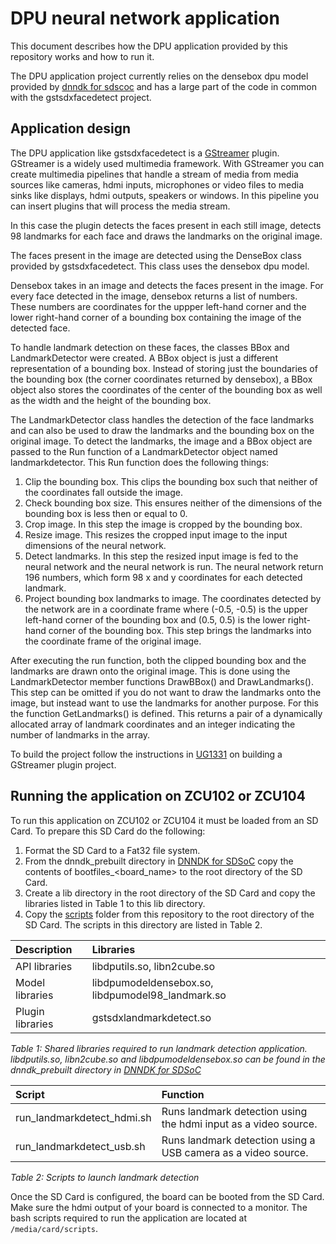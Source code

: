# DPU neural network application

This document describes how the DPU application provided by this repository works and how to run it.

The DPU application project currently relies on the densebox dpu model provided by [dnndk for sdscoc](https://www.xilinx.com/member/forms/download/dnndk-eula-xef.html?filename=xilinx_dnndk_v2.08_for_sdsoc_190214.tar.gz) and has a large part of the code in common with the gstsdxfacedetect project.

## Application design

The DPU application like gstsdxfacedetect is a [GStreamer](https://gstreamer.freedesktop.org/) plugin. GStreamer is a widely used multimedia framework. With GStreamer you can create multimedia pipelines that handle a stream of media from media sources like cameras, hdmi inputs, microphones or video files to media sinks like displays, hdmi outputs, speakers or windows. In this pipeline you can insert plugins that will process the media stream. 

In this case the plugin detects the faces present in each still image, detects 98 landmarks for each face and draws the landmarks on the original image. 

The faces present in the image are detected using the DenseBox class provided by gstsdxfacedetect. This class uses the densebox dpu model. 

Densebox takes in an image and detects the faces present in the image. For every face detected in the image, densebox returns a list of numbers. These numbers are coordinates for the uppper left-hand corner and the lower right-hand corner of a bounding box containing the image of the detected face.

To handle landmark detection on these faces, the classes BBox and LandmarkDetector were created. A BBox object is just a different representation of a bounding box. Instead of storing just the boundaries of the bounding box (the corner coordinates returned by densebox), a BBox object also stores the coordinates of the center of the bounding box as well as the width and the height of the bounding box.

The LandmarkDetector class handles the detection of the face landmarks and can also be used to draw the landmarks and the bounding box on the original image. To detect the landmarks, the image and a BBox object are passed to the Run function of a LandmarkDetector object named landmarkdetector. This Run function does the following things:

1. Clip the bounding box. This clips the bounding box such that neither of the coordinates fall outside the image.
2. Check bounding box size. This ensures neither of the dimensions of the bounding box is less then or equal to 0.
3. Crop image. In this step the image is cropped by the bounding box.
4. Resize image. This resizes the cropped input image to the input dimensions of the neural network.
5. Detect landmarks. In this step the resized input image is fed to the neural network and the neural network is run. The neural network return 196 numbers, which form 98 x and y coordinates for each detected landmark.
6. Project bounding box landmarks to image. The coordinates detected by the network are in a coordinate frame where (-0.5, -0.5) is the upper left-hand corner of the bounding box and (0.5, 0.5) is the lower right-hand corner of the bounding box. This step brings the landmarks into the coordinate frame of the original image.

After executing the run function, both the clipped bounding box and the landmarks are drawn onto the original image. This is done using the LandmarkDetector member functions DrawBBox() and DrawLandmarks(). This step can be omitted if you do not want to draw the landmarks onto the image, but instead want to use the landmarks for another purpose. For this the function GetLandmarks() is defined. This returns a pair of a dynamically allocated array of landmark coordinates and an integer indicating the number of landmarks in the array.

To build the project follow the instructions in [UG1331](https://www.xilinx.com/support/documentation/user_guides/ug1331-dnndk-sdsoc-ug.pdf) on building a GStreamer plugin project.

## Running the application on ZCU102 or ZCU104


To run this application on ZCU102 or ZCU104 it must be loaded from an SD Card. To prepare this SD Card do the following:

1. Format the SD Card to a Fat32 file system.
2. From the dnndk_prebuilt directory in [DNNDK for SDSoC](https://www.xilinx.com/member/forms/download/dnndk-eula-xef.html?filename=xilinx_dnndk_v2.08_for_sdsoc_190214.tar.gz) copy the contents of bootfiles_<board_name> to the root directory of the SD Card.
3. Create a lib directory in the root directory of the SD Card and copy the libraries listed in Table 1 to this lib directory.
4. Copy the [scripts](../dnndk/project/scripts) folder from this repository to the root directory of the SD Card. The scripts in this directory are listed in Table 2.

| Description      | Libraries                                         |
|:-----------------|:--------------------------------------------------|
| API libraries    | libdputils.so, libn2cube.so                       |
| Model libraries  | libdpumodeldensebox.so, libdpumodel98_landmark.so |
| Plugin libraries | gstsdxlandmarkdetect.so                           |

*Table 1: Shared libraries required to run landmark detection application. libdputils.so, libn2cube.so and libdpumodeldensebox.so can be found in the dnndk_prebuilt directory in [DNNDK for SDSoC](https://www.xilinx.com/member/forms/download/dnndk-eula-xef.html?filename=xilinx_dnndk_v2.08_for_sdsoc_190214.tar.gz)*

| Script | Function |
|:--- |:--- |
| run_landmarkdetect_hdmi.sh | Runs landmark detection using the hdmi input as a video source. |
| run_landmarkdetect_usb.sh | Runs landmark detection using a USB camera as a video source. |

*Table 2: Scripts to launch landmark detection*

Once the SD Card is configured, the board can be booted from the SD Card. Make sure the hdmi output of your board is connected to a monitor. The bash scripts required to run the application are located at `/media/card/scripts`.
